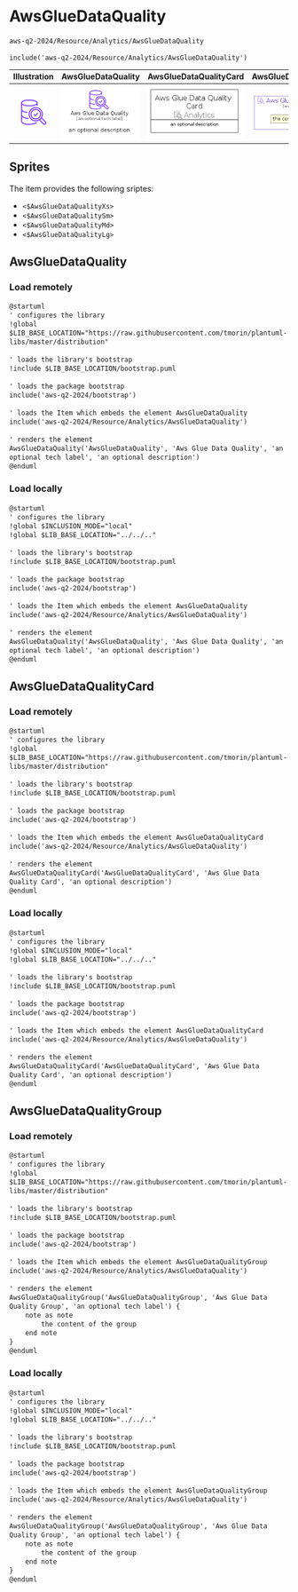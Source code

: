 # AwsGlueDataQuality


```text
aws-q2-2024/Resource/Analytics/AwsGlueDataQuality
```

```text
include('aws-q2-2024/Resource/Analytics/AwsGlueDataQuality')
```



| Illustration | AwsGlueDataQuality | AwsGlueDataQualityCard | AwsGlueDataQualityGroup |
| :---: | :---: | :---: | :---: |
| ![illustration for Illustration](../../../aws-q2-2024/Resource/Analytics/AwsGlueDataQuality.png) | ![illustration for AwsGlueDataQuality](../../../aws-q2-2024/Resource/Analytics/AwsGlueDataQuality.Local.png) | ![illustration for AwsGlueDataQualityCard](../../../aws-q2-2024/Resource/Analytics/AwsGlueDataQualityCard.Local.png) | ![illustration for AwsGlueDataQualityGroup](../../../aws-q2-2024/Resource/Analytics/AwsGlueDataQualityGroup.Local.png) |



## Sprites
The item provides the following sriptes:

- `<$AwsGlueDataQualityXs>`
- `<$AwsGlueDataQualitySm>`
- `<$AwsGlueDataQualityMd>`
- `<$AwsGlueDataQualityLg>`





## AwsGlueDataQuality

### Load remotely
```plantuml
@startuml
' configures the library
!global $LIB_BASE_LOCATION="https://raw.githubusercontent.com/tmorin/plantuml-libs/master/distribution"

' loads the library's bootstrap
!include $LIB_BASE_LOCATION/bootstrap.puml

' loads the package bootstrap
include('aws-q2-2024/bootstrap')

' loads the Item which embeds the element AwsGlueDataQuality
include('aws-q2-2024/Resource/Analytics/AwsGlueDataQuality')

' renders the element
AwsGlueDataQuality('AwsGlueDataQuality', 'Aws Glue Data Quality', 'an optional tech label', 'an optional description')
@enduml
```

### Load locally
```plantuml
@startuml
' configures the library
!global $INCLUSION_MODE="local"
!global $LIB_BASE_LOCATION="../../.."

' loads the library's bootstrap
!include $LIB_BASE_LOCATION/bootstrap.puml

' loads the package bootstrap
include('aws-q2-2024/bootstrap')

' loads the Item which embeds the element AwsGlueDataQuality
include('aws-q2-2024/Resource/Analytics/AwsGlueDataQuality')

' renders the element
AwsGlueDataQuality('AwsGlueDataQuality', 'Aws Glue Data Quality', 'an optional tech label', 'an optional description')
@enduml
```

## AwsGlueDataQualityCard

### Load remotely
```plantuml
@startuml
' configures the library
!global $LIB_BASE_LOCATION="https://raw.githubusercontent.com/tmorin/plantuml-libs/master/distribution"

' loads the library's bootstrap
!include $LIB_BASE_LOCATION/bootstrap.puml

' loads the package bootstrap
include('aws-q2-2024/bootstrap')

' loads the Item which embeds the element AwsGlueDataQualityCard
include('aws-q2-2024/Resource/Analytics/AwsGlueDataQuality')

' renders the element
AwsGlueDataQualityCard('AwsGlueDataQualityCard', 'Aws Glue Data Quality Card', 'an optional description')
@enduml
```

### Load locally
```plantuml
@startuml
' configures the library
!global $INCLUSION_MODE="local"
!global $LIB_BASE_LOCATION="../../.."

' loads the library's bootstrap
!include $LIB_BASE_LOCATION/bootstrap.puml

' loads the package bootstrap
include('aws-q2-2024/bootstrap')

' loads the Item which embeds the element AwsGlueDataQualityCard
include('aws-q2-2024/Resource/Analytics/AwsGlueDataQuality')

' renders the element
AwsGlueDataQualityCard('AwsGlueDataQualityCard', 'Aws Glue Data Quality Card', 'an optional description')
@enduml
```

## AwsGlueDataQualityGroup

### Load remotely
```plantuml
@startuml
' configures the library
!global $LIB_BASE_LOCATION="https://raw.githubusercontent.com/tmorin/plantuml-libs/master/distribution"

' loads the library's bootstrap
!include $LIB_BASE_LOCATION/bootstrap.puml

' loads the package bootstrap
include('aws-q2-2024/bootstrap')

' loads the Item which embeds the element AwsGlueDataQualityGroup
include('aws-q2-2024/Resource/Analytics/AwsGlueDataQuality')

' renders the element
AwsGlueDataQualityGroup('AwsGlueDataQualityGroup', 'Aws Glue Data Quality Group', 'an optional tech label') {
    note as note
        the content of the group
    end note
}
@enduml
```

### Load locally
```plantuml
@startuml
' configures the library
!global $INCLUSION_MODE="local"
!global $LIB_BASE_LOCATION="../../.."

' loads the library's bootstrap
!include $LIB_BASE_LOCATION/bootstrap.puml

' loads the package bootstrap
include('aws-q2-2024/bootstrap')

' loads the Item which embeds the element AwsGlueDataQualityGroup
include('aws-q2-2024/Resource/Analytics/AwsGlueDataQuality')

' renders the element
AwsGlueDataQualityGroup('AwsGlueDataQualityGroup', 'Aws Glue Data Quality Group', 'an optional tech label') {
    note as note
        the content of the group
    end note
}
@enduml
```

